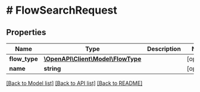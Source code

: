# # FlowSearchRequest

## Properties

Name | Type | Description | Notes
------------ | ------------- | ------------- | -------------
**flow_type** | [**\OpenAPI\Client\Model\FlowType**](FlowType.md) |  | [optional]
**name** | **string** |  | [optional]

[[Back to Model list]](../../README.md#models) [[Back to API list]](../../README.md#endpoints) [[Back to README]](../../README.md)
